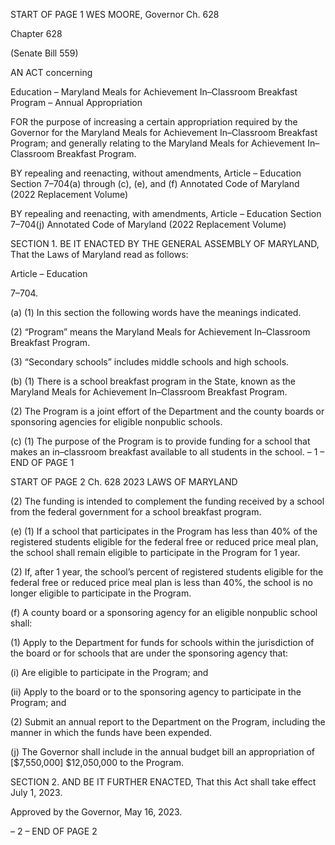 START OF PAGE 1
WES MOORE, Governor Ch. 628

Chapter 628

(Senate Bill 559)

AN ACT concerning

Education – Maryland Meals for Achievement In–Classroom Breakfast Program
– Annual Appropriation

FOR the purpose of increasing a certain appropriation required by the Governor for the
Maryland Meals for Achievement In–Classroom Breakfast Program; and generally
relating to the Maryland Meals for Achievement In–Classroom Breakfast Program.

BY repealing and reenacting, without amendments,
Article – Education
Section 7–704(a) through (c), (e), and (f)
Annotated Code of Maryland
(2022 Replacement Volume)

BY repealing and reenacting, with amendments,
Article – Education
Section 7–704(j)
Annotated Code of Maryland
(2022 Replacement Volume)

SECTION 1. BE IT ENACTED BY THE GENERAL ASSEMBLY OF MARYLAND,
That the Laws of Maryland read as follows:

Article – Education

7–704.

(a) (1) In this section the following words have the meanings indicated.

(2) “Program” means the Maryland Meals for Achievement In–Classroom
Breakfast Program.

(3) “Secondary schools” includes middle schools and high schools.

(b) (1) There is a school breakfast program in the State, known as the
Maryland Meals for Achievement In–Classroom Breakfast Program.

(2) The Program is a joint effort of the Department and the county boards
or sponsoring agencies for eligible nonpublic schools.

(c) (1) The purpose of the Program is to provide funding for a school that
makes an in–classroom breakfast available to all students in the school.
– 1 –
END OF PAGE 1

START OF PAGE 2
Ch. 628 2023 LAWS OF MARYLAND

(2) The funding is intended to complement the funding received by a school
from the federal government for a school breakfast program.

(e) (1) If a school that participates in the Program has less than 40% of the
registered students eligible for the federal free or reduced price meal plan, the school shall
remain eligible to participate in the Program for 1 year.

(2) If, after 1 year, the school’s percent of registered students eligible for
the federal free or reduced price meal plan is less than 40%, the school is no longer eligible
to participate in the Program.

(f) A county board or a sponsoring agency for an eligible nonpublic school shall:

(1) Apply to the Department for funds for schools within the jurisdiction of
the board or for schools that are under the sponsoring agency that:

(i) Are eligible to participate in the Program; and

(ii) Apply to the board or to the sponsoring agency to participate in
the Program; and

(2) Submit an annual report to the Department on the Program, including
the manner in which the funds have been expended.

(j) The Governor shall include in the annual budget bill an appropriation of
[$7,550,000] $12,050,000 to the Program.

SECTION 2. AND BE IT FURTHER ENACTED, That this Act shall take effect July
1, 2023.

Approved by the Governor, May 16, 2023.

– 2 –
END OF PAGE 2